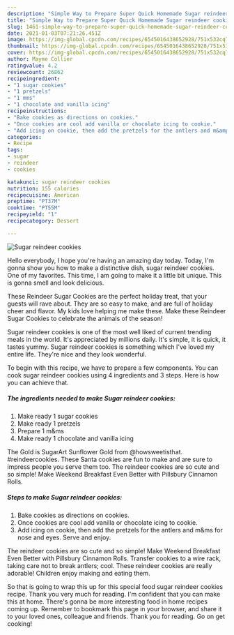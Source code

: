 ```yaml
---
description: "Simple Way to Prepare Super Quick Homemade Sugar reindeer cookies"
title: "Simple Way to Prepare Super Quick Homemade Sugar reindeer cookies"
slug: 1461-simple-way-to-prepare-super-quick-homemade-sugar-reindeer-cookies
date: 2021-01-03T07:21:26.451Z
image: https://img-global.cpcdn.com/recipes/6545016438652928/751x532cq70/sugar-reindeer-cookies-recipe-main-photo.jpg
thumbnail: https://img-global.cpcdn.com/recipes/6545016438652928/751x532cq70/sugar-reindeer-cookies-recipe-main-photo.jpg
cover: https://img-global.cpcdn.com/recipes/6545016438652928/751x532cq70/sugar-reindeer-cookies-recipe-main-photo.jpg
author: Mayme Collier
ratingvalue: 4.2
reviewcount: 26862
recipeingredient:
- "1 sugar cookies"
- "1 pretzels"
- "1 mms"
- "1 chocolate and vanilla icing"
recipeinstructions:
- "Bake cookies as directions on cookies."
- "Once cookies are cool add vanilla or chocolate icing to cookie."
- "Add icing on cookie, then add the pretzels for the antlers and m&amp;ms for nose and eyes. Serve and enjoy."
categories:
- Recipe
tags:
- sugar
- reindeer
- cookies

katakunci: sugar reindeer cookies 
nutrition: 155 calories
recipecuisine: American
preptime: "PT37M"
cooktime: "PT55M"
recipeyield: "1"
recipecategory: Dessert

---
```



![Sugar reindeer cookies](https://img-global.cpcdn.com/recipes/6545016438652928/751x532cq70/sugar-reindeer-cookies-recipe-main-photo.jpg)

Hello everybody, I hope you're having an amazing day today. Today, I'm gonna show you how to make a distinctive dish, sugar reindeer cookies. One of my favorites. This time, I am going to make it a little bit unique. This is gonna smell and look delicious.

These Reindeer Sugar Cookies are the perfect holiday treat, that your guests will rave about. They are so easy to make, and are full of holiday cheer and flavor. My kids love helping me make these. Make these Reindeer Sugar Cookies to celebrate the animals of the season!

Sugar reindeer cookies is one of the most well liked of current trending meals in the world. It's appreciated by millions daily. It's simple, it is quick, it tastes yummy. Sugar reindeer cookies is something which I've loved my entire life. They're nice and they look wonderful.


To begin with this recipe, we have to prepare a few components. You can cook sugar reindeer cookies using 4 ingredients and 3 steps. Here is how you can achieve that.

<!--inarticleads1-->

##### The ingredients needed to make Sugar reindeer cookies:

1. Make ready 1 sugar cookies
1. Make ready 1 pretzels
1. Prepare 1 m&amp;ms
1. Make ready 1 chocolate and vanilla icing


The Gold is SugarArt Sunflower Gold from @howsweetisthat. #reindeercookies. These Santa cookies are fun to make and are sure to impress people you serve them too. The reindeer cookies are so cute and so simple! Make Weekend Breakfast Even Better with Pillsbury Cinnamon Rolls. 

<!--inarticleads2-->

##### Steps to make Sugar reindeer cookies:

1. Bake cookies as directions on cookies.
1. Once cookies are cool add vanilla or chocolate icing to cookie.
1. Add icing on cookie, then add the pretzels for the antlers and m&amp;ms for nose and eyes. Serve and enjoy.


The reindeer cookies are so cute and so simple! Make Weekend Breakfast Even Better with Pillsbury Cinnamon Rolls. Transfer cookies to a wire rack, taking care not to break antlers; cool. These reindeer cookies are really adorable! Children enjoy making and eating them. 

So that is going to wrap this up for this special food sugar reindeer cookies recipe. Thank you very much for reading. I'm confident that you can make this at home. There's gonna be more interesting food in home recipes coming up. Remember to bookmark this page in your browser, and share it to your loved ones, colleague and friends. Thank you for reading. Go on get cooking!
